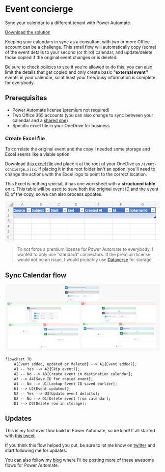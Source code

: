 # Event concierge

Sync your calendar to a different tenant with Power Automate.

[Download the solution](https://raw.githubusercontent.com/svrooij/event-concierge/main/dist/Syncyourcalendars_1_0_0_1.zip)

Keeping your calendars in sync as a consultant with two or more Office account can be a challenge. This small flow will automatically copy (some) of the event details to your second (or third) calendar, and update/delete those copied if the original event changes or is deleted.

Be sure to check policies to see if you're allowed to do this, you can also limit the details that get copied and only create basic **"external event"** events in your calendar, so at least your free/busy information is complete for everybody.

## Prerequisites

- Power Automate license (premium not required)
- Two Office 365 accounts (you can also change to sync between your calendar and a [shared one](https://powerusers.microsoft.com/t5/General-Power-Automate/Get-and-create-events-in-a-shared-calendars/td-p/1477629))
- Specific excel file in your OneDrive for business

### Create Excel file

To correlate the original event and the copy I needed some storage and Excel seems like a viable option.



Download [this excel file](https://raw.githubusercontent.com/svrooij/event-concierge/main/event-concierge.xlsx) and place it at the root of your OneDive as `/event-concierge.xlsx`. If placing it in the root folder isn't an option, you'll need to change the actions with the Excel logo to point to the correct location.

This Excel is nothing special, it has one worksheet with a **structured table** on it. This table will be used to save both the original event ID and the event ID of the copy, so we can also process updates.

![excel table](/docs/images/excel-table.png)

> To not force a premium license for Power Automate to everybody, I wanted to only use "standard" connectors. If the premium license would not be an issue, I would probably use [Dataverse](https://learn.microsoft.com/en-us/power-apps/maker/data-platform/data-platform-intro) for storage

## Sync Calendar flow

[![complete flow](/docs/images/complete-flow.png)](https://raw.githubusercontent.com/svrooij/event-concierge/main/docs/images/complete-flow.png)

```mermaid
flowchart TD
    A[Event added, updated or deleted] --> A1{Event added?};
    A1 -- Yes --> A2{Skip event?};
    A2 -- No --> A3[Create event in destination calendar];
    A3 --> A4[Save ID for copied event];
    A1 -- No --> U1[Lookup Event ID saved earlier];
    U1 --> U2{Event updated?};
    U2 -- Yes --> U3[Update event details];
    U2 -- No --> D1[Delete event from calendar];
    D1 --> D2[Delete row in storage];
```

## Updates

This is my first ever flow build in Power Automate, so be kind! It all started with [this tweet](https://twitter.com/svrooij/status/1577362969767432192?s=20&t=MHhpeQy1hfZVlUd1rNPelQ).

If you think this flow helped you out, be sure to let me know on [twitter](https://twitter.com/svrooij) and start following me for updates.

You can also follow my [blog](https://svrooij.io) where I'll be posting more of these awesome flows for Power Automate.
